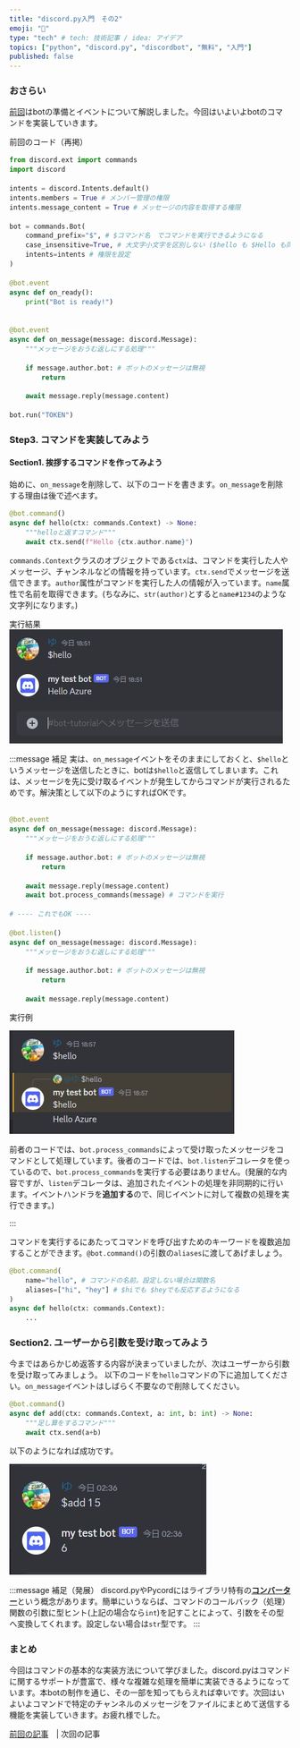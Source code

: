 ```yaml
---
title: "discord.py入門　その2"
emoji: "🐷"
type: "tech" # tech: 技術記事 / idea: アイデア
topics: ["python", "discord.py", "discordbot", "無料", "入門"]
published: false
---
```


### おさらい

[前回](https://zenn.dev/yumax_panda/articles/bot-tutorial-1)はbotの準備とイベントについて解説しました。今回はいよいよbotのコマンドを実装していきます。

前回のコード（再掲）

```python
from discord.ext import commands
import discord

intents = discord.Intents.default()
intents.members = True # メンバー管理の権限
intents.message_content = True # メッセージの内容を取得する権限

bot = commands.Bot(
    command_prefix="$", # $コマンド名　でコマンドを実行できるようになる
    case_insensitive=True, # 大文字小文字を区別しない ($hello も $Hello も同じ!)
    intents=intents # 権限を設定
)

@bot.event
async def on_ready():
    print("Bot is ready!")


@bot.event
async def on_message(message: discord.Message):
    """メッセージをおうむ返しにする処理"""

    if message.author.bot: # ボットのメッセージは無視
        return

    await message.reply(message.content)

bot.run("TOKEN")
```

### Step3. コマンドを実装してみよう

#### Section1. 挨拶するコマンドを作ってみよう

始めに、`on_message`を削除して、以下のコードを書きます。`on_message`を削除する理由は後で述べます。

```python
@bot.command()
async def hello(ctx: commands.Context) -> None:
    """helloと返すコマンド"""
    await ctx.send(f"Hello {ctx.author.name}")
```

`commands.Context`クラスのオブジェクトである`ctx`は、コマンドを実行した人やメッセージ、チャンネルなどの情報を持っています。`ctx.send`でメッセージを送信できます。`author`属性がコマンドを実行した人の情報が入っています。`name`属性で名前を取得できます。(ちなみに、`str(author)`とすると`name#1234`のような文字列になります。)

実行結果
![](/images/bot-tutorial-2/hello.jpg)

:::message
補足
実は、`on_message`イベントをそのままにしておくと、`$hello`というメッセージを送信したときに、botは`$hello`と返信してしまいます。これは、メッセージを先に受け取るイベントが発生してからコマンドが実行されるためです。解決策として以下のようにすればOKです。

```python

@bot.event
async def on_message(message: discord.Message):
    """メッセージをおうむ返しにする処理"""

    if message.author.bot: # ボットのメッセージは無視
        return

    await message.reply(message.content)
    await bot.process_commands(message) # コマンドを実行

# ---- これでもOK ----

@bot.listen()
async def on_message(message: discord.Message):
    """メッセージをおうむ返しにする処理"""

    if message.author.bot: # ボットのメッセージは無視
        return

    await message.reply(message.content)
```
実行例

![](/images/bot-tutorial-2/hello2.jpg)

前者のコードでは、`bot.process_commands`によって受け取ったメッセージをコマンドとして処理しています。後者のコードでは、`bot.listen`デコレータを使っているので、`bot.process_commands`を実行する必要はありません。(発展的な内容ですが、`listen`デコレータは、追加されたイベントの処理を非同期的に行います。イベントハンドラを**追加する**ので、同じイベントに対して複数の処理を実行できます。)

:::

コマンドを実行するにあたってコマンドを呼び出すためのキーワードを複数追加することができます。`@bot.command()`の引数の`aliases`に渡してあげましょう。

```python
@bot.command(
    name="hello", # コマンドの名前。設定しない場合は関数名
    aliases=["hi", "hey"] # $hiでも $heyでも反応するようになる
)
async def hello(ctx: commands.Context):
    ...
```

### Section2. ユーザーから引数を受け取ってみよう

今まではあらかじめ返答する内容が決まっていましたが、次はユーザーから引数を受け取ってみましょう。
以下のコードを`hello`コマンドの下に追加してください。`on_message`イベントはしばらく不要なので削除してください。

```python
@bot.command()
async def add(ctx: commands.Context, a: int, b: int) -> None:
    """足し算をするコマンド"""
    await ctx.send(a+b)
```

以下のようになれば成功です。

![](/images/bot-tutorial-2/add.jpg)

:::message
補足（発展）
discord.pyやPycordにはライブラリ特有の[**コンバーター**](https://discordpy.readthedocs.io/ja/latest/ext/commands/commands.html?highlight=%E3%82%B3%E3%83%B3%E3%83%90%E3%83%BC%E3%82%BF#converters)という概念があります。簡単にいうならば、コマンドのコールバック（処理）関数の引数に型ヒント(上記の場合なら`int`)を記すことによって、引数をその型へ変換してくれます。設定しない場合は`str`型です。
:::

### まとめ

今回はコマンドの基本的な実装方法について学びました。discord.pyはコマンドに関するサポートが豊富で、様々な複雑な処理を簡単に実装できるようになっています。本botの制作を通じ、その一部を知ってもらえれば幸いです。次回はいよいよコマンドで特定のチャンネルのメッセージをファイルにまとめて送信する機能を実装していきます。お疲れ様でした。


[前回の記事](https://zenn.dev/yumax_panda/articles/bot-tutorial-1)　| 次回の記事　